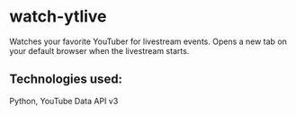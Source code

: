 # watch-ytlive

Watches your favorite YouTuber for livestream events. Opens a new tab on your default browser when the livestream starts.

## Technologies used:
Python, YouTube Data API v3
